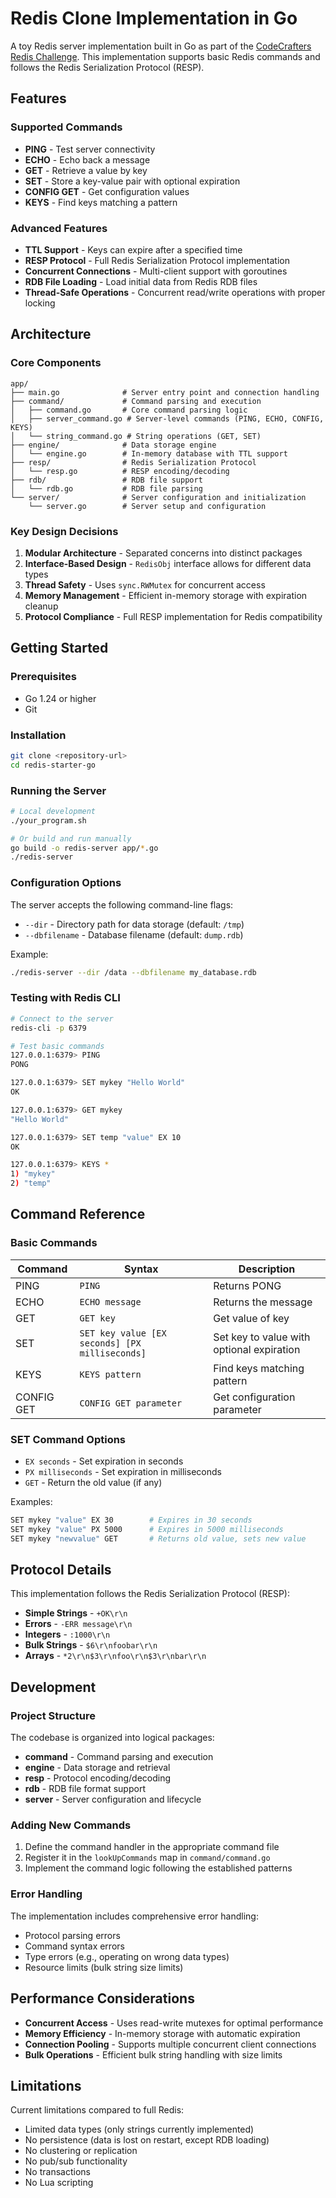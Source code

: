 # Redis Clone Implementation in Go

A toy Redis server implementation built in Go as part of the [CodeCrafters Redis Challenge](https://codecrafters.io/challenges/redis). This implementation supports basic Redis commands and follows the Redis Serialization Protocol (RESP).

## Features

### Supported Commands

- **PING** - Test server connectivity
- **ECHO** - Echo back a message
- **GET** - Retrieve a value by key
- **SET** - Store a key-value pair with optional expiration
- **CONFIG GET** - Get configuration values
- **KEYS** - Find keys matching a pattern

### Advanced Features

- **TTL Support** - Keys can expire after a specified time
- **RESP Protocol** - Full Redis Serialization Protocol implementation
- **Concurrent Connections** - Multi-client support with goroutines
- **RDB File Loading** - Load initial data from Redis RDB files
- **Thread-Safe Operations** - Concurrent read/write operations with proper locking

## Architecture

### Core Components

```
app/
├── main.go              # Server entry point and connection handling
├── command/             # Command parsing and execution
│   ├── command.go       # Core command parsing logic
│   ├── server_command.go # Server-level commands (PING, ECHO, CONFIG, KEYS)
│   └── string_command.go # String operations (GET, SET)
├── engine/              # Data storage engine
│   └── engine.go        # In-memory database with TTL support
├── resp/                # Redis Serialization Protocol
│   └── resp.go          # RESP encoding/decoding
├── rdb/                 # RDB file support
│   └── rdb.go           # RDB file parsing
└── server/              # Server configuration and initialization
    └── server.go        # Server setup and configuration
```

### Key Design Decisions

1. **Modular Architecture** - Separated concerns into distinct packages
2. **Interface-Based Design** - `RedisObj` interface allows for different data types
3. **Thread Safety** - Uses `sync.RWMutex` for concurrent access
4. **Memory Management** - Efficient in-memory storage with expiration cleanup
5. **Protocol Compliance** - Full RESP implementation for Redis compatibility

## Getting Started

### Prerequisites

- Go 1.24 or higher
- Git

### Installation

```bash
git clone <repository-url>
cd redis-starter-go
```

### Running the Server

```bash
# Local development
./your_program.sh

# Or build and run manually
go build -o redis-server app/*.go
./redis-server
```

### Configuration Options

The server accepts the following command-line flags:

- `--dir` - Directory path for data storage (default: `/tmp`)
- `--dbfilename` - Database filename (default: `dump.rdb`)

Example:
```bash
./redis-server --dir /data --dbfilename my_database.rdb
```

### Testing with Redis CLI

```bash
# Connect to the server
redis-cli -p 6379

# Test basic commands
127.0.0.1:6379> PING
PONG

127.0.0.1:6379> SET mykey "Hello World"
OK

127.0.0.1:6379> GET mykey
"Hello World"

127.0.0.1:6379> SET temp "value" EX 10
OK

127.0.0.1:6379> KEYS *
1) "mykey"
2) "temp"
```

## Command Reference

### Basic Commands

| Command | Syntax | Description |
|---------|--------|-------------|
| PING | `PING` | Returns PONG |
| ECHO | `ECHO message` | Returns the message |
| GET | `GET key` | Get value of key |
| SET | `SET key value [EX seconds] [PX milliseconds]` | Set key to value with optional expiration |
| KEYS | `KEYS pattern` | Find keys matching pattern |
| CONFIG GET | `CONFIG GET parameter` | Get configuration parameter |

### SET Command Options

- `EX seconds` - Set expiration in seconds
- `PX milliseconds` - Set expiration in milliseconds  
- `GET` - Return the old value (if any)

Examples:
```bash
SET mykey "value" EX 30        # Expires in 30 seconds
SET mykey "value" PX 5000      # Expires in 5000 milliseconds
SET mykey "newvalue" GET       # Returns old value, sets new value
```

## Protocol Details

This implementation follows the Redis Serialization Protocol (RESP):

- **Simple Strings** - `+OK\r\n`
- **Errors** - `-ERR message\r\n`
- **Integers** - `:1000\r\n`
- **Bulk Strings** - `$6\r\nfoobar\r\n`
- **Arrays** - `*2\r\n$3\r\nfoo\r\n$3\r\nbar\r\n`

## Development

### Project Structure

The codebase is organized into logical packages:

- **command** - Command parsing and execution
- **engine** - Data storage and retrieval
- **resp** - Protocol encoding/decoding
- **rdb** - RDB file format support
- **server** - Server configuration and lifecycle

### Adding New Commands

1. Define the command handler in the appropriate command file
2. Register it in the `lookUpCommands` map in `command/command.go`
3. Implement the command logic following the established patterns

### Error Handling

The implementation includes comprehensive error handling:

- Protocol parsing errors
- Command syntax errors
- Type errors (e.g., operating on wrong data types)
- Resource limits (bulk string size limits)

## Performance Considerations

- **Concurrent Access** - Uses read-write mutexes for optimal performance
- **Memory Efficiency** - In-memory storage with automatic expiration
- **Connection Pooling** - Supports multiple concurrent client connections
- **Bulk Operations** - Efficient bulk string handling with size limits

## Limitations

Current limitations compared to full Redis:

- Limited data types (only strings currently implemented)
- No persistence (data is lost on restart, except RDB loading)
- No clustering or replication
- No pub/sub functionality
- No transactions
- No Lua scripting


